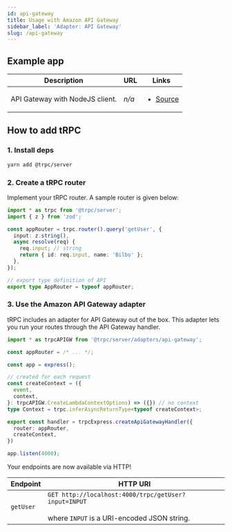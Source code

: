 ```yaml
---
id: api-gateway
title: Usage with Amazon API Gateway
sidebar_label: 'Adapter: API Gateway'
slug: /api-gateway
---
```


## Example app

<table>
  <thead>
    <tr>
      <th>Description</th>
      <th>URL</th>
      <th>Links</th>
    </tr>
  </thead>
  <tbody>
    <tr>
      <td>API Gateway with NodeJS client.</td>
      <td><em>n/a</em></td>
      <td>
        <ul>
          <li><a href="https://github.com/trpc/trpc/tree/main/examples/lambda-api-gateway">Source</a></li>
        </ul>
      </td>
    </tr>
  </tbody>
</table>

## How to add tRPC

### 1. Install deps

```bash
yarn add @trpc/server

```

### 2. Create a tRPC router

Implement your tRPC router. A sample router is given below:

```ts title='server.ts'
import * as trpc from '@trpc/server';
import { z } from 'zod';

const appRouter = trpc.router().query('getUser', {
  input: z.string(),
  async resolve(req) {
    req.input; // string
    return { id: req.input, name: 'Bilbo' };
  },
});

// export type definition of API
export type AppRouter = typeof appRouter;
```

### 3. Use the Amazon API Gateway adapter

tRPC includes an adapter for API Gateway out of the box. This adapter lets you run your routes through the API Gateway handler.

```ts title='server.ts'
import * as trpcAPIGW from '@trpc/server/adapters/api-gateway';

const appRouter = /* ... */;

const app = express();

// created for each request
const createContext = ({
  event,
  context,
}: trpcAPIGW.CreateLambdaContextOptions) => ({}) // no context
type Context = trpc.inferAsyncReturnType<typeof createContext>;

export const handler = trpcExpress.createApiGatewayHandler({
  router: appRouter,
  createContext,
})

app.listen(4000);
```

Your endpoints are now available via HTTP!

| Endpoint  | HTTP URI                                                                                                   |
| --------- | ---------------------------------------------------------------------------------------------------------- |
| `getUser` | `GET http://localhost:4000/trpc/getUser?input=INPUT` <br/><br/>where `INPUT` is a URI-encoded JSON string. |

